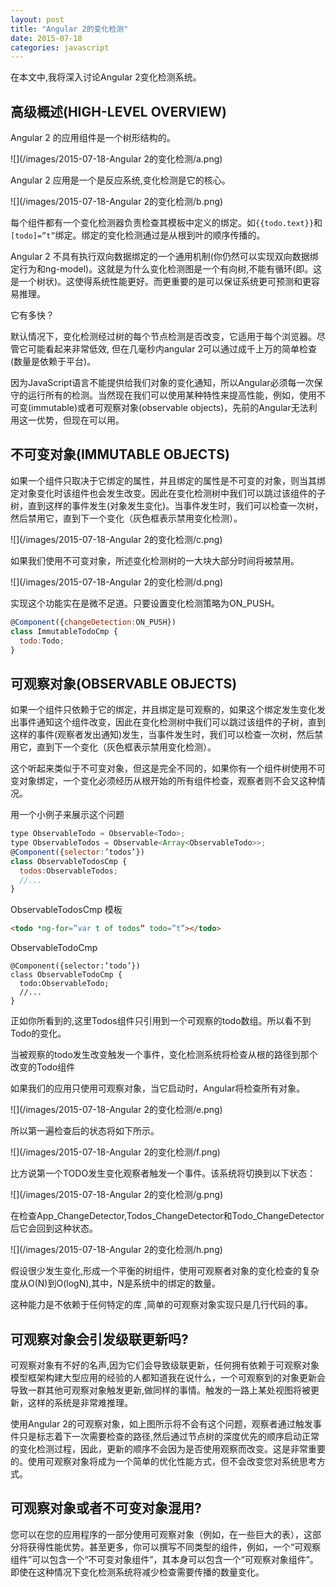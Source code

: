 ```yaml
---
layout: post
title: "Angular 2的变化检测"
date: 2015-07-18
categories: javascript
---
```


在本文中,我将深入讨论Angular 2变化检测系统。

高级概述(HIGH-LEVEL OVERVIEW)
--------

Angular 2 的应用组件是一个树形结构的。

![](/images/2015-07-18-Angular 2的变化检测/a.png)

Angular 2 应用是一个是反应系统,变化检测是它的核心。

![](/images/2015-07-18-Angular 2的变化检测/b.png)

每个组件都有一个变化检测器负责检查其模板中定义的绑定。如`{{todo.text}}`和`[todo]=”t”`绑定。绑定的变化检测通过是从根到叶的顺序传播的。

Angular 2 不具有执行双向数据绑定的一个通用机制(你仍然可以实现双向数据绑定行为和ng-model)。这就是为什么变化检测图是一个有向树,不能有循环(即。这是一个树状)。这使得系统性能更好。而更重要的是可以保证系统更可预测和更容易推理。

它有多快？

默认情况下，变化检测经过树的每个节点检测是否改变，它适用于每个浏览器。尽管它可能看起来非常低效, 但在几毫秒内angular 2可以通过成千上万的简单检查(数量是依赖于平台)。

因为JavaScript语言不能提供给我们对象的变化通知，所以Angular必须每一次保守的运行所有的检测。当然现在我们可以使用某种特性来提高性能，例如，使用不可变(immutable)或者可观察对象(observable objects)，先前的Angular无法利用这一优势，但现在可以用。

不可变对象(IMMUTABLE OBJECTS)
--------

如果一个组件只取决于它绑定的属性，并且绑定的属性是不可变的对象，则当其绑定对象变化时该组件也会发生改变。因此在变化检测树中我们可以跳过该组件的子树，直到这样的事件发生(对象发生变化)。当事件发生时，我们可以检查一次树，然后禁用它，直到下一个变化（灰色框表示禁用变化检测）。

![](/images/2015-07-18-Angular 2的变化检测/c.png)

如果我们使用不可变对象，所述变化检测树的一大块大部分时间将​​被禁用。

![](/images/2015-07-18-Angular 2的变化检测/d.png)

实现这个功能实在是微不足道。只要设置变化检测策略为ON_PUSH。

```javascript
@Component({changeDetection:ON_PUSH})
class ImmutableTodoCmp {
  todo:Todo; 
}
```

可观察对象(OBSERVABLE OBJECTS)
--------

如果一个组件只依赖于它的绑定，并且绑定是可观察的，如果这个绑定发生变化发出事件通知这个组件改变，因此在变化检测树中我们可以跳过该组件的子树，直到这样的事件(观察者发出通知)发生，当事件发生时，我们可以检查一次树，然后禁用它，直到下一个变化（灰色框表示禁用变化检测）。

这个听起来类似于不可变对象，但这是完全不同的，如果你有一个组件树使用不可变对象绑定，一个变化必须经历从根开始的所有组件检查，观察者则不会又这种情况。

用一个小例子来展示这个问题

```javascript
type ObservableTodo = Observable<Todo>;
type ObservableTodos = Observable<Array<ObservableTodo>>;
@Component({selector:’todos’})
class ObservableTodosCmp {
  todos:ObservableTodos;
  //...
}
```

ObservableTodosCmp 模板

```html
<todo *ng-for=”var t of todos” todo=”t”></todo>
```

ObservableTodoCmp

```
@Component({selector:’todo’})
class ObservableTodoCmp {
  todo:ObservableTodo;
  //...
}
```

正如你所看到的,这里Todos组件只引用到一个可观察的todo数组。所以看不到Todo的变化。

当被观察的todo发生改变触发一个事件，变化检测系统将检查从根的路径到那个改变的Todo组件

如果我们的应用只使用可观察对象，当它启动时，Angular将检查所有对象。

![](/images/2015-07-18-Angular 2的变化检测/e.png)

所以第一遍检查后的状态将如下所示。

![](/images/2015-07-18-Angular 2的变化检测/f.png)

比方说第一个TODO发生变化观察者触发一个事件。该系统将切换到以下状态：

![](/images/2015-07-18-Angular 2的变化检测/g.png)

在检查App_ChangeDetector,Todos_ChangeDetector和Todo_ChangeDetector后它会回到这种状态。

![](/images/2015-07-18-Angular 2的变化检测/h.png)

假设很少发生变化,形成一个平衡的树组件，使用可观察者对象的变化检查的复杂度从O(N)到O(logN),其中，N是系统中的绑定的数量。

这种能力是不依赖于任何特定的库 ,简单的可观察对象实现只是几行代码的事。

可观察对象会引发级联更新吗?
-------

可观察对象有不好的名声,因为它们会导致级联更新，任何拥有依赖于可观察对象模型框架构建大型应用的经验的人都知道我在说什么，一个可观察到的对象更新会导致一群其他可观察对象触发更新,做同样的事情。触发的一路上某处视图将被更新，这样的系统是非常难推理。

使用Angular 2的可观察对象，如上图所示将不会有这个问题，观察者通过触发事件只是标志着下一次需要检查的路径,然后通过节点树的深度优先的顺序启动正常的变化检测过程，因此，更新的顺序不会因为是否使用观察而改变。这是非常重要的。使用可观察对象将成为一个简单的优化性能方式，但不会改变您对系统思考方式。


可观察对象或者不可变对象混用?
-------

您可以在您的应用程序的一部分使用可观察对象（例如，在一些巨大的表），这部分将获得性能优势。甚至更多，你可以撰写不同类型的组件，例如，一个“可观察组件”可以包含一个“不可变对象组件”，其本身可以包含一个“可观察对象组件”。即使在这种情况下变化检测系统将减少检查需要传播的数量变化。




